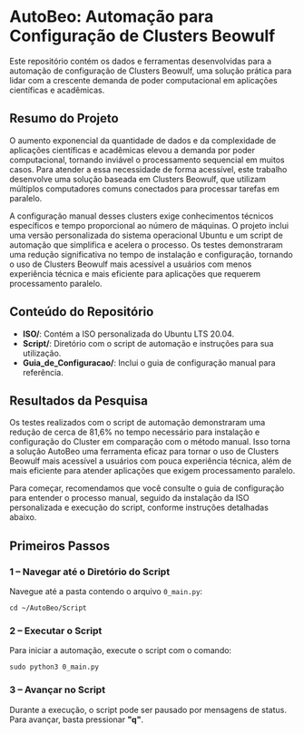 <h1>AutoBeo: Automação para Configuração de Clusters Beowulf</h1>

<p>Este repositório contém os dados e ferramentas desenvolvidas para a automação de configuração de Clusters Beowulf, uma solução prática para lidar com a crescente demanda de poder computacional em aplicações científicas e acadêmicas.</p>

<h2>Resumo do Projeto</h2>

<p>O aumento exponencial da quantidade de dados e da complexidade de aplicações científicas e acadêmicas elevou a demanda por poder computacional, tornando inviável o processamento sequencial em muitos casos. Para atender a essa necessidade de forma acessível, este trabalho desenvolve uma solução baseada em Clusters Beowulf, que utilizam múltiplos computadores comuns conectados para processar tarefas em paralelo.</p>

<p>A configuração manual desses clusters exige conhecimentos técnicos específicos e tempo proporcional ao número de máquinas. O projeto inclui uma versão personalizada do sistema operacional Ubuntu e um script de automação que simplifica e acelera o processo. Os testes demonstraram uma redução significativa no tempo de instalação e configuração, tornando o uso de Clusters Beowulf mais acessível a usuários com menos experiência técnica e mais eficiente para aplicações que requerem processamento paralelo.</p>

<h2>Conteúdo do Repositório</h2>

<ul>
  <li><strong>ISO/</strong>: Contém a ISO personalizada do Ubuntu LTS 20.04.</li>
  <li><strong>Script/</strong>: Diretório com o script de automação e instruções para sua utilização.</li>
  <li><strong>Guia_de_Configuracao/</strong>: Inclui o guia de configuração manual para referência.</li>
</ul>

<h2>Resultados da Pesquisa</h2>

<p>Os testes realizados com o script de automação demonstraram uma redução de cerca de 81,6% no tempo necessário para instalação e configuração do Cluster em comparação com o método manual. Isso torna a solução AutoBeo uma ferramenta eficaz para tornar o uso de Clusters Beowulf mais acessível a usuários com pouca experiência técnica, além de mais eficiente para atender aplicações que exigem processamento paralelo.</p>

<p>Para começar, recomendamos que você consulte o guia de configuração para entender o processo manual, seguido da instalação da ISO personalizada e execução do script, conforme instruções detalhadas abaixo.</p>

<h2>Primeiros Passos</h2>

<h3>1 – Navegar até o Diretório do Script</h3>

<p>Navegue até a pasta contendo o arquivo <code>0_main.py</code>:</p>

<pre><code>cd ~/AutoBeo/Script
</code></pre>

<h3>2 – Executar o Script</h3>

<p>Para iniciar a automação, execute o script com o comando:</p>

<pre><code>sudo python3 0_main.py
</code></pre>

<h3>3 – Avançar no Script</h3>

<p>Durante a execução, o script pode ser pausado por mensagens de status. Para avançar, basta pressionar <strong>"q"</strong>.</p>
